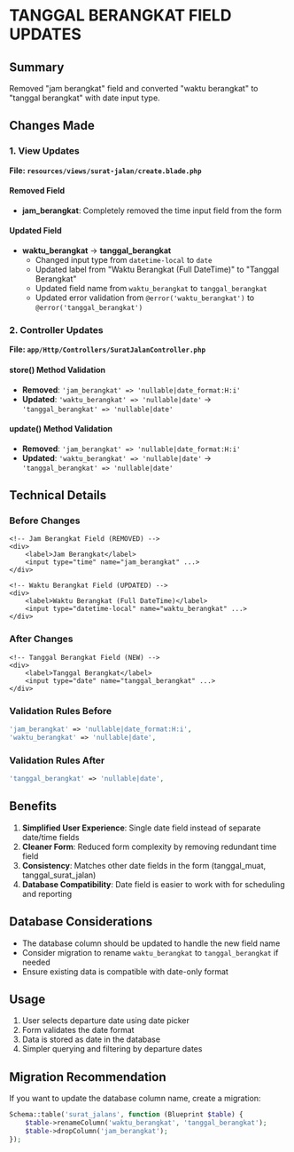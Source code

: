 # TANGGAL BERANGKAT FIELD UPDATES

## Summary

Removed "jam berangkat" field and converted "waktu berangkat" to "tanggal berangkat" with date input type.

## Changes Made

### 1. View Updates

**File: `resources/views/surat-jalan/create.blade.php`**

#### Removed Field

-   **jam_berangkat**: Completely removed the time input field from the form

#### Updated Field

-   **waktu_berangkat** → **tanggal_berangkat**
    -   Changed input type from `datetime-local` to `date`
    -   Updated label from "Waktu Berangkat (Full DateTime)" to "Tanggal Berangkat"
    -   Updated field name from `waktu_berangkat` to `tanggal_berangkat`
    -   Updated error validation from `@error('waktu_berangkat')` to `@error('tanggal_berangkat')`

### 2. Controller Updates

**File: `app/Http/Controllers/SuratJalanController.php`**

#### store() Method Validation

-   **Removed**: `'jam_berangkat' => 'nullable|date_format:H:i'`
-   **Updated**: `'waktu_berangkat' => 'nullable|date'` → `'tanggal_berangkat' => 'nullable|date'`

#### update() Method Validation

-   **Removed**: `'jam_berangkat' => 'nullable|date_format:H:i'`
-   **Updated**: `'waktu_berangkat' => 'nullable|date'` → `'tanggal_berangkat' => 'nullable|date'`

## Technical Details

### Before Changes

```blade
<!-- Jam Berangkat Field (REMOVED) -->
<div>
    <label>Jam Berangkat</label>
    <input type="time" name="jam_berangkat" ...>
</div>

<!-- Waktu Berangkat Field (UPDATED) -->
<div>
    <label>Waktu Berangkat (Full DateTime)</label>
    <input type="datetime-local" name="waktu_berangkat" ...>
</div>
```

### After Changes

```blade
<!-- Tanggal Berangkat Field (NEW) -->
<div>
    <label>Tanggal Berangkat</label>
    <input type="date" name="tanggal_berangkat" ...>
</div>
```

### Validation Rules Before

```php
'jam_berangkat' => 'nullable|date_format:H:i',
'waktu_berangkat' => 'nullable|date',
```

### Validation Rules After

```php
'tanggal_berangkat' => 'nullable|date',
```

## Benefits

1. **Simplified User Experience**: Single date field instead of separate date/time fields
2. **Cleaner Form**: Reduced form complexity by removing redundant time field
3. **Consistency**: Matches other date fields in the form (tanggal_muat, tanggal_surat_jalan)
4. **Database Compatibility**: Date field is easier to work with for scheduling and reporting

## Database Considerations

-   The database column should be updated to handle the new field name
-   Consider migration to rename `waktu_berangkat` to `tanggal_berangkat` if needed
-   Ensure existing data is compatible with date-only format

## Usage

1. User selects departure date using date picker
2. Form validates the date format
3. Data is stored as date in the database
4. Simpler querying and filtering by departure dates

## Migration Recommendation

If you want to update the database column name, create a migration:

```php
Schema::table('surat_jalans', function (Blueprint $table) {
    $table->renameColumn('waktu_berangkat', 'tanggal_berangkat');
    $table->dropColumn('jam_berangkat');
});
```
